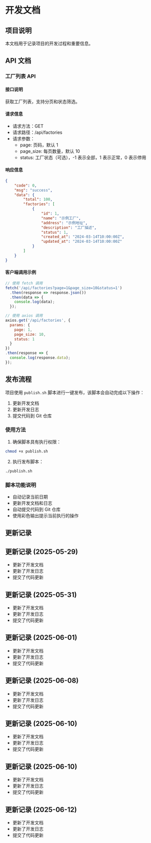 # 开发文档

## 项目说明
本文档用于记录项目的开发过程和重要信息。

## API 文档

### 工厂列表 API

#### 接口说明
获取工厂列表，支持分页和状态筛选。

#### 请求信息
- 请求方法：GET
- 请求路径：/api/factories
- 请求参数：
  - page: 页码，默认 1
  - page_size: 每页数量，默认 10
  - status: 工厂状态（可选），-1 表示全部，1 表示正常，0 表示停用

#### 响应信息
```json
{
    "code": 0,
    "msg": "success",
    "data": {
        "total": 100,
        "factories": [
            {
                "id": 1,
                "name": "示例工厂",
                "address": "示例地址",
                "description": "工厂描述",
                "status": 1,
                "created_at": "2024-03-14T10:00:00Z",
                "updated_at": "2024-03-14T10:00:00Z"
            }
        ]
    }
}
```

#### 客户端调用示例
```javascript
// 使用 fetch 调用
fetch('/api/factories?page=1&page_size=10&status=1')
  .then(response => response.json())
  .then(data => {
    console.log(data);
  });

// 使用 axios 调用
axios.get('/api/factories', {
  params: {
    page: 1,
    page_size: 10,
    status: 1
  }
})
.then(response => {
  console.log(response.data);
});
```

## 发布流程
项目使用 `publish.sh` 脚本进行一键发布，该脚本会自动完成以下操作：
1. 更新开发文档
2. 更新开发日志
3. 提交代码到 Git 仓库

### 使用方法
1. 确保脚本具有执行权限：
```bash
chmod +x publish.sh
```

2. 执行发布脚本：
```bash
./publish.sh
```

### 脚本功能说明
- 自动记录当前日期
- 更新开发文档和日志
- 自动提交代码到 Git 仓库
- 使用彩色输出提示当前执行的操作

## 更新记录 
## 更新记录 (2025-05-29)
- 更新了开发文档
- 更新了开发日志
- 提交了代码更新

## 更新记录 (2025-05-31)
- 更新了开发文档
- 更新了开发日志
- 提交了代码更新

## 更新记录 (2025-06-01)
- 更新了开发文档
- 更新了开发日志
- 提交了代码更新

## 更新记录 (2025-06-08)
- 更新了开发文档
- 更新了开发日志
- 提交了代码更新

## 更新记录 (2025-06-10)
- 更新了开发文档
- 更新了开发日志
- 提交了代码更新

## 更新记录 (2025-06-10)
- 更新了开发文档
- 更新了开发日志
- 提交了代码更新

## 更新记录 (2025-06-12)
- 更新了开发文档
- 更新了开发日志
- 提交了代码更新

